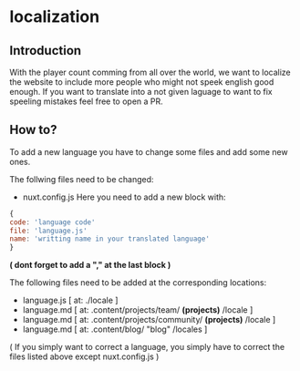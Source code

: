 # localization

## Introduction
With the player count comming from all over the world, we want to localize the website to include more people who might not speek english good enough. If you want to translate into a not given laguage to want to fix speeling mistakes feel free to open a PR.

## How to?
To add a new language you have to change some files and add some new ones.

The follwing files need to be changed: 
- nuxt.config.js
Here you need to add a new block with: 
```js
{
code: 'language code'
file: 'language.js'
name: 'writting name in your translated language'
}
```
**( dont forget to add a "," at the last block )**


The following files need to be added at the corresponding locations:
- language.js [ at: ./locale ]
- language.md [ at: .content/projects/team/ **(projects)** /locale ]
- language.md [ at: .content/projects/community/ **(projects)** /locale ]
- language.md [ at: .content/blog/ "blog" /locales ]

( If you simply want to correct a language, you simply have to correct the files listed above except nuxt.config.js )
